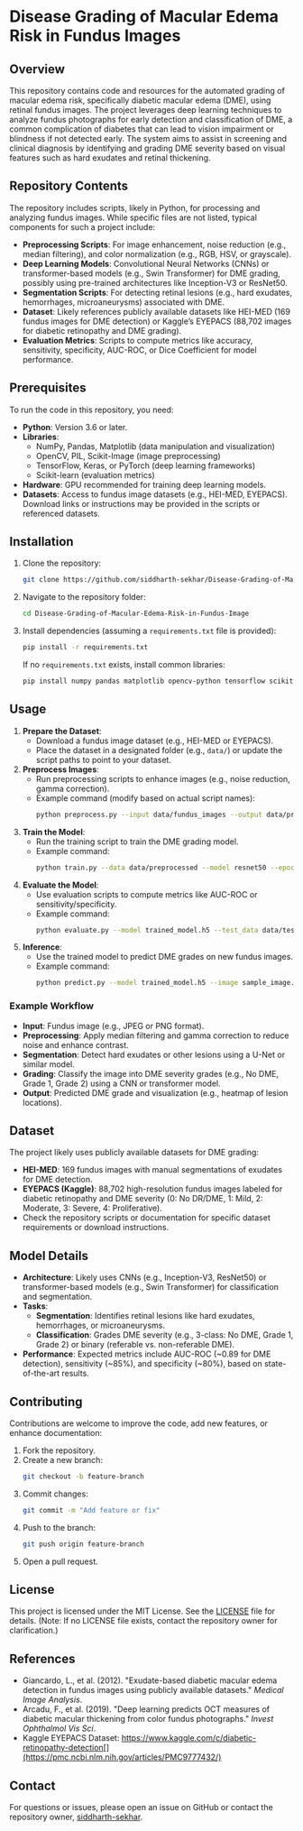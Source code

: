 # Disease Grading of Macular Edema Risk in Fundus Images

## Overview
This repository contains code and resources for the automated grading of macular edema risk, specifically diabetic macular edema (DME), using retinal fundus images. The project leverages deep learning techniques to analyze fundus photographs for early detection and classification of DME, a common complication of diabetes that can lead to vision impairment or blindness if not detected early. The system aims to assist in screening and clinical diagnosis by identifying and grading DME severity based on visual features such as hard exudates and retinal thickening.

## Repository Contents
The repository includes scripts, likely in Python, for processing and analyzing fundus images. While specific files are not listed, typical components for such a project include:
- **Preprocessing Scripts**: For image enhancement, noise reduction (e.g., median filtering), and color normalization (e.g., RGB, HSV, or grayscale).
- **Deep Learning Models**: Convolutional Neural Networks (CNNs) or transformer-based models (e.g., Swin Transformer) for DME grading, possibly using pre-trained architectures like Inception-V3 or ResNet50.
- **Segmentation Scripts**: For detecting retinal lesions (e.g., hard exudates, hemorrhages, microaneurysms) associated with DME.
- **Dataset**: Likely references publicly available datasets like HEI-MED (169 fundus images for DME detection) or Kaggle’s EYEPACS (88,702 images for diabetic retinopathy and DME grading).
- **Evaluation Metrics**: Scripts to compute metrics like accuracy, sensitivity, specificity, AUC-ROC, or Dice Coefficient for model performance.

## Prerequisites
To run the code in this repository, you need:
- **Python**: Version 3.6 or later.
- **Libraries**:
  - NumPy, Pandas, Matplotlib (data manipulation and visualization)
  - OpenCV, PIL, Scikit-Image (image preprocessing)
  - TensorFlow, Keras, or PyTorch (deep learning frameworks)
  - Scikit-learn (evaluation metrics)
- **Hardware**: GPU recommended for training deep learning models.
- **Datasets**: Access to fundus image datasets (e.g., HEI-MED, EYEPACS). Download links or instructions may be provided in the scripts or referenced datasets.

## Installation
1. Clone the repository:
   ```bash
   git clone https://github.com/siddharth-sekhar/Disease-Grading-of-Macular-Edema-Risk-in-Fundus-Image.git
   ```
2. Navigate to the repository folder:
   ```bash
   cd Disease-Grading-of-Macular-Edema-Risk-in-Fundus-Image
   ```
3. Install dependencies (assuming a `requirements.txt` file is provided):
   ```bash
   pip install -r requirements.txt
   ```
   If no `requirements.txt` exists, install common libraries:
   ```bash
   pip install numpy pandas matplotlib opencv-python tensorflow scikit-learn scikit-image
   ```

## Usage
1. **Prepare the Dataset**:
   - Download a fundus image dataset (e.g., HEI-MED or EYEPACS).[](https://github.com/lgiancaUTH/HEI-MED)[](https://pmc.ncbi.nlm.nih.gov/articles/PMC9777432/)
   - Place the dataset in a designated folder (e.g., `data/`) or update the script paths to point to your dataset.
2. **Preprocess Images**:
   - Run preprocessing scripts to enhance images (e.g., noise reduction, gamma correction).
   - Example command (modify based on actual script names):
     ```bash
     python preprocess.py --input data/fundus_images --output data/preprocessed
     ```
3. **Train the Model**:
   - Run the training script to train the DME grading model.
   - Example command:
     ```bash
     python train.py --data data/preprocessed --model resnet50 --epochs 50
     ```
4. **Evaluate the Model**:
   - Use evaluation scripts to compute metrics like AUC-ROC or sensitivity/specificity.
   - Example command:
     ```bash
     python evaluate.py --model trained_model.h5 --test_data data/test
     ```
5. **Inference**:
   - Use the trained model to predict DME grades on new fundus images.
   - Example command:
     ```bash
     python predict.py --model trained_model.h5 --image sample_image.jpg
     ```

### Example Workflow
- **Input**: Fundus image (e.g., JPEG or PNG format).
- **Preprocessing**: Apply median filtering and gamma correction to reduce noise and enhance contrast.
- **Segmentation**: Detect hard exudates or other lesions using a U-Net or similar model.
- **Grading**: Classify the image into DME severity grades (e.g., No DME, Grade 1, Grade 2) using a CNN or transformer model.
- **Output**: Predicted DME grade and visualization (e.g., heatmap of lesion locations).

## Dataset
The project likely uses publicly available datasets for DME grading:
- **HEI-MED**: 169 fundus images with manual segmentations of exudates for DME detection.[](https://github.com/lgiancaUTH/HEI-MED)
- **EYEPACS (Kaggle)**: 88,702 high-resolution fundus images labeled for diabetic retinopathy and DME severity (0: No DR/DME, 1: Mild, 2: Moderate, 3: Severe, 4: Proliferative).[](https://pmc.ncbi.nlm.nih.gov/articles/PMC9777432/)
- Check the repository scripts or documentation for specific dataset requirements or download instructions.

## Model Details
- **Architecture**: Likely uses CNNs (e.g., Inception-V3, ResNet50) or transformer-based models (e.g., Swin Transformer) for classification and segmentation.[](https://www.frontiersin.org/journals/physiology/articles/10.3389/fphys.2022.961386/full)
- **Tasks**:
  - **Segmentation**: Identifies retinal lesions like hard exudates, hemorrhages, or microaneurysms.
  - **Classification**: Grades DME severity (e.g., 3-class: No DME, Grade 1, Grade 2) or binary (referable vs. non-referable DME).[](https://github.com/prajpokhrel/dr_dme_severity_grading)
- **Performance**: Expected metrics include AUC-ROC (~0.89 for DME detection), sensitivity (~85%), and specificity (~80%), based on state-of-the-art results.[](https://www.nature.com/articles/s41467-019-13922-8)

## Contributing
Contributions are welcome to improve the code, add new features, or enhance documentation:
1. Fork the repository.
2. Create a new branch:
   ```bash
   git checkout -b feature-branch
   ```
3. Commit changes:
   ```bash
   git commit -m "Add feature or fix"
   ```
4. Push to the branch:
   ```bash
   git push origin feature-branch
   ```
5. Open a pull request.

## License
This project is licensed under the MIT License. See the [LICENSE](LICENSE) file for details. (Note: If no LICENSE file exists, contact the repository owner for clarification.)

## References
- Giancardo, L., et al. (2012). "Exudate-based diabetic macular edema detection in fundus images using publicly available datasets." *Medical Image Analysis*.[](https://github.com/lgiancaUTH/HEI-MED)
- Arcadu, F., et al. (2019). "Deep learning predicts OCT measures of diabetic macular thickening from color fundus photographs." *Invest Ophthalmol Vis Sci*.[](https://www.ophthalmologyretina.org/article/S2468-6530%2822%2900001-X/fulltext)
- Kaggle EYEPACS Dataset: https://www.kaggle.com/c/diabetic-retinopathy-detection[](https://pmc.ncbi.nlm.nih.gov/articles/PMC9777432/)

## Contact
For questions or issues, please open an issue on GitHub or contact the repository owner, [siddharth-sekhar](https://github.com/siddharth-sekhar).